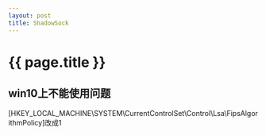 ```yaml
---
layout: post
title: ShadowSock
---
```

{{ page.title }}
================

## win10上不能使用问题

[HKEY_LOCAL_MACHINE\SYSTEM\CurrentControlSet\Control\Lsa\FipsAlgorithmPolicy]改成1

